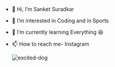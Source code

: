 - 👋 Hi, I’m Sanket Suradkar
- 👀 I’m interested in Coding and in Sports 
- 🌱 I’m currently learning Everything 😆
- 📫 How to reach me- <a href="https://www.instagram.com/morningstar_2026/" style="text-decoration: none;">Instagram</a>


   ![excited-dog](https://github.com/SanketSuradkar/SanketSuradkar/assets/68096112/e9adc6bf-c682-432b-9267-07330c6e1c91)




<!---
SanketSuradkar/SanketSuradkar is a ✨ special ✨ repository because its `README.md` (this file) appears on your GitHub profile.
You can click the Preview link to take a look at your changes.
--->
